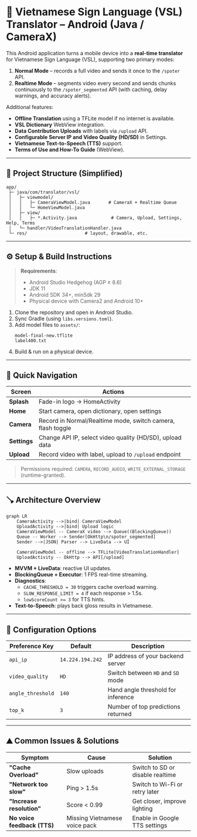 # 📱 Vietnamese Sign Language (VSL) Translator – Android (Java / CameraX)

This Android application turns a mobile device into a **real-time translator** for Vietnamese Sign Language (VSL), supporting two primary modes:

1. **Normal Mode** – records a full video and sends it once to the `/spoter` API.
2. **Realtime Mode** – segments video every second and sends chunks continuously to the `/spoter_segmented` API (with caching, delay warnings, and accuracy alerts).

Additional features:
- **Offline Translation** using a TFLite model if no internet is available.
- **VSL Dictionary** WebView integration.
- **Data Contribution Uploads** with labels via `/upload` API.
- **Configurable Server IP and Video Quality (HD/SD)** in Settings.
- **Vietnamese Text-to-Speech (TTS)** support.
- **Terms of Use and How-To Guide** (WebView).

---

## 🌳 Project Structure (Simplified)

```
app/
 ├─ java/com/translator/vsl/
 │   ├─ viewmodel/
 │   │   ├─ CameraViewModel.java       # CameraX + Realtime Queue
 │   │   └─ HomeViewModel.java
 │   ├─ view/
 │   │   ├─ *.Activity.java             # Camera, Upload, Settings, Help, Terms
 │   └─ handler/VideoTranslationHandler.java
 └─ res/                      # layout, drawable, etc.
```

---

## ⚙️ Setup & Build Instructions

> **Requirements**:
> - Android Studio Hedgehog (AGP ≥ 8.6)
> - JDK 11
> - Android SDK 34+, minSdk 29
> - Physical device with Camera2 and Android 10+

1. Clone the repository and open in Android Studio.
2. Sync Gradle (using `libs.versions.toml`).
3. Add model files to `assets/`:
   ```
   model-final-new.tflite
   label400.txt
   ```
4. Build & run on a physical device.

---

## 🏃 Quick Navigation

| Screen         | Actions |
|----------------|---------|
| **Splash**     | Fade-in logo → HomeActivity |
| **Home**       | Start camera, open dictionary, open settings |
| **Camera**     | Record in Normal/Realtime mode, switch camera, flash toggle |
| **Settings**   | Change API IP, select video quality (HD/SD), upload data |
| **Upload**     | Record video with label, upload to `/upload` endpoint |

> Permissions required: `CAMERA`, `RECORD_AUDIO`, `WRITE_EXTERNAL_STORAGE` (runtime-granted).

---

## 🪠 Architecture Overview

```mermaid
graph LR
    CameraActivity -->|bind| CameraViewModel
    UploadActivity -->|bind| Upload logic
    CameraViewModel -- CameraX video --> Queue((BlockingQueue))
    Queue -- Worker --> Sender[OkHttp\n/spoter_segmented]
    Sender -->|JSON| Parser --> LiveData --> UI

    CameraViewModel -- offline --> TFLite[VideoTranslationHandler]
    UploadActivity -- OkHttp --> API[/upload]
```

- **MVVM + LiveData**: reactive UI updates.
- **BlockingQueue + Executor**: 1 FPS real-time streaming.
- **Diagnostics**:
  - `CACHE_THRESHOLD = 30` triggers cache overload warning.
  - `SLOW_RESPONSE_LIMIT = 4` if each response > 1.5s.
  - `lowScoreCount >= 3` for TTS hints.
- **Text-to-Speech**: plays back gloss results in Vietnamese.

---

## 🔧 Configuration Options

| Preference Key     | Default             | Description |
|--------------------|---------------------|-------------|
| `api_ip`           | `14.224.194.242`    | IP address of your backend server |
| `video_quality`    | `HD`                | Switch between `HD` and `SD` mode |
| `angle_threshold`  | `140`               | Hand angle threshold for inference |
| `top_k`            | `3`                 | Number of top predictions returned |

---

## ⛰ Common Issues & Solutions

| Symptom                        | Cause             | Solution |
|--------------------------------|-------------------|----------|
| **"Cache Overload"**          | Slow uploads      | Switch to SD or disable realtime |
| **"Network too slow"**        | Ping > 1.5s       | Switch to Wi-Fi or retry later |
| **"Increase resolution"**     | Score < 0.99      | Get closer, improve lighting |
| **No voice feedback (TTS)**   | Missing Vietnamese voice pack | Enable in Google TTS settings |
